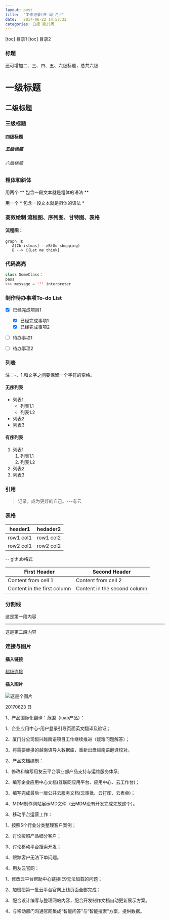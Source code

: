 ```yaml
---
layout: post
title:  "工作记录(日-周-月)"
date:   2017-06-22 14:57:32
categories: 日报 第25周
---
```


 [toc] 目录1
 [toc] 目录2

### 标题

还可增加二、三、四、五、六级标题，总共六级
# 一级标题
## 二级标题
### 三级标题
#### 四级标题
##### 五级标题
###### 六级标题

### 粗体和斜体
用两个 ** 包含一段文本就是粗体的语法 **

用一个 * 包含一段文本就是斜体的语法 *

### 高效绘制 流程图、序列图、甘特图、表格

#### 流程图：
```
graph TD
   A[Christmas] -->B(Go shopping)
   B --> C{Let me think}
```

### 代码高亮

``` java
class SomeClass：
pass
>>> message = ''' interpreter

```

### 制作待办事项To-do List

- [x] 已经完成项目1
    - [x] 已经完成事项1
    - [x] 已经完成事项2
- [ ] 待办事项1
- [ ] 待办事项2


### 列表
注：-、1.和文字之间要保留一个字符的空格。

#### 无序列表

- 列表1
    - 列表1.1
    - 列表1.2
- 列表2
- 列表3

#### 有序列表

1. 列表1
    1. 列表1.1
    2. 列表1.2
2. 列表2
3. 列表3


### 引用

> 记录，成为更好的自己。---有云

### 表格

|header1 | hedader2|
|---|---|
|row1 col1 | row1 col2|
|row2 col1 | row2 col2|

-- github格式 

First Header | Second Header
------------ | -------------
Content from cell 1 | Content from cell 2
Content in the first column | Content in the second column

### 分割线

这是第一段内容
***
这是第二段内容

### 连接与图片

#### 插入链接

[超级连接](http://github.com/iuap3)

#### 插入图片
![这是个图片](http://)

20170623 日
 
1、产品国际化翻译：范围（iuap产品）：

  1、企业应用中心-用户登录引导页面英文翻译及验证；
  
  2、厦门分公司恒兴越南语项目工作继续推进（疑难问题解答）；
  
  3、将需要替换的越南语导入数据库，重新出盘越南语翻译校对。
  
2、产品文档编制：

  1、修改和编写用友云平台事业部产品支持与运维服务体系;
  
  2、编写企业应用中心文档(互联网应用平台、应用中心、云工作台)；
  
  3、编写完成最后一版公共云服务文档(云审批、云打印、云表单)；
  
  4、MDM制作网站展示MD文件（云MDM没有开发完成先放这个）。
  
3、移动平台运营工作：

  1、按照5个行业分类整理客户案例；
  
  2、讨论按照产品细分客户；
  
  3、讨论移动平台搜索开发；
  
  4、跟踪客户无法下单问题。
  
4、用友云官网：

  1、修改云平台帮助中心链接IE9无法加载的问题；
  
  2、加班把第一批云平台官网上线页面全部完成；
  
  3、配合设计编写与整理网站内容，配合开发制作文档自动更新展示方案。
  
  4、与移动部门沟通官网集成”智能问答”与“智能搜索”方案，提供数据。

